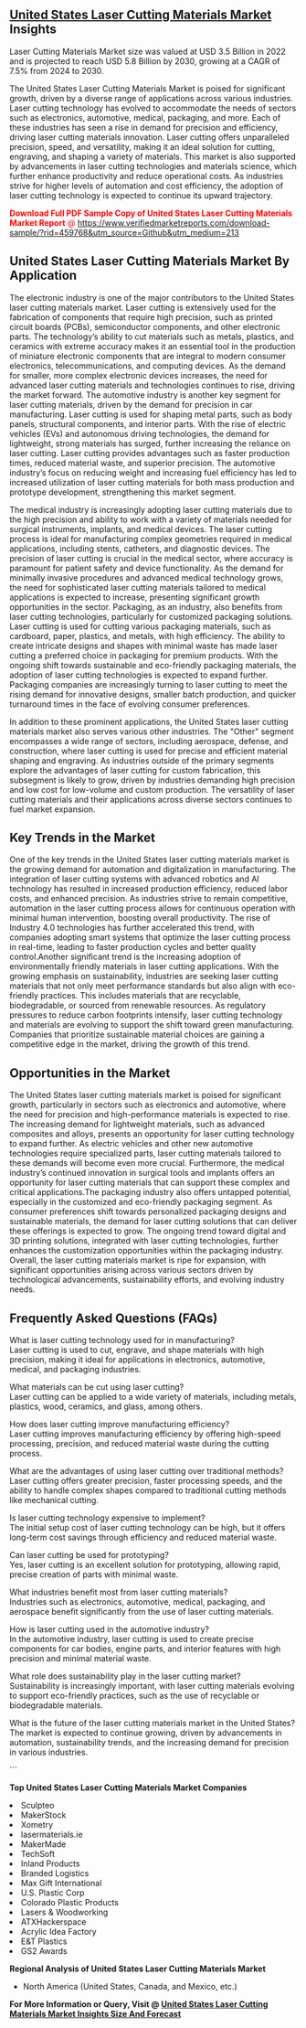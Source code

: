 <h2><a href="https://www.verifiedmarketreports.com/download-sample/?rid=459768&amp;utm_source=Github&amp;utm_medium=213" target="_blank">United States Laser Cutting Materials Market</a> Insights</h2><p>Laser Cutting Materials Market size was valued at USD 3.5 Billion in 2022 and is projected to reach USD 5.8 Billion by 2030, growing at a CAGR of 7.5% from 2024 to 2030.</p><p><p>The United States Laser Cutting Materials Market is poised for significant growth, driven by a diverse range of applications across various industries. Laser cutting technology has evolved to accommodate the needs of sectors such as electronics, automotive, medical, packaging, and more. Each of these industries has seen a rise in demand for precision and efficiency, driving laser cutting materials innovation. Laser cutting offers unparalleled precision, speed, and versatility, making it an ideal solution for cutting, engraving, and shaping a variety of materials. This market is also supported by advancements in laser cutting technologies and materials science, which further enhance productivity and reduce operational costs. As industries strive for higher levels of automation and cost efficiency, the adoption of laser cutting technology is expected to continue its upward trajectory. <p><span class=""><span style="color: #ff0000;"><strong>Download Full PDF Sample Copy of United States Laser Cutting Materials Market Report</strong> @ </span><a href="https://www.verifiedmarketreports.com/download-sample/?rid=459768&amp;utm_source=Github&amp;utm_medium=213" target="_blank">https://www.verifiedmarketreports.com/download-sample/?rid=459768&amp;utm_source=Github&amp;utm_medium=213</a></span></p></p><h2>United States Laser Cutting Materials Market By Application</h2><p>The electronic industry is one of the major contributors to the United States laser cutting materials market. Laser cutting is extensively used for the fabrication of components that require high precision, such as printed circuit boards (PCBs), semiconductor components, and other electronic parts. The technology’s ability to cut materials such as metals, plastics, and ceramics with extreme accuracy makes it an essential tool in the production of miniature electronic components that are integral to modern consumer electronics, telecommunications, and computing devices. As the demand for smaller, more complex electronic devices increases, the need for advanced laser cutting materials and technologies continues to rise, driving the market forward. The automotive industry is another key segment for laser cutting materials, driven by the demand for precision in car manufacturing. Laser cutting is used for shaping metal parts, such as body panels, structural components, and interior parts. With the rise of electric vehicles (EVs) and autonomous driving technologies, the demand for lightweight, strong materials has surged, further increasing the reliance on laser cutting. Laser cutting provides advantages such as faster production times, reduced material waste, and superior precision. The automotive industry’s focus on reducing weight and increasing fuel efficiency has led to increased utilization of laser cutting materials for both mass production and prototype development, strengthening this market segment. <p>The medical industry is increasingly adopting laser cutting materials due to the high precision and ability to work with a variety of materials needed for surgical instruments, implants, and medical devices. The laser cutting process is ideal for manufacturing complex geometries required in medical applications, including stents, catheters, and diagnostic devices. The precision of laser cutting is crucial in the medical sector, where accuracy is paramount for patient safety and device functionality. As the demand for minimally invasive procedures and advanced medical technology grows, the need for sophisticated laser cutting materials tailored to medical applications is expected to increase, presenting significant growth opportunities in the sector. Packaging, as an industry, also benefits from laser cutting technologies, particularly for customized packaging solutions. Laser cutting is used for cutting various packaging materials, such as cardboard, paper, plastics, and metals, with high efficiency. The ability to create intricate designs and shapes with minimal waste has made laser cutting a preferred choice in packaging for premium products. With the ongoing shift towards sustainable and eco-friendly packaging materials, the adoption of laser cutting technologies is expected to expand further. Packaging companies are increasingly turning to laser cutting to meet the rising demand for innovative designs, smaller batch production, and quicker turnaround times in the face of evolving consumer preferences.<p>In addition to these prominent applications, the United States laser cutting materials market also serves various other industries. The "Other" segment encompasses a wide range of sectors, including aerospace, defense, and construction, where laser cutting is used for precise and efficient material shaping and engraving. As industries outside of the primary segments explore the advantages of laser cutting for custom fabrication, this subsegment is likely to grow, driven by industries demanding high precision and low cost for low-volume and custom production. The versatility of laser cutting materials and their applications across diverse sectors continues to fuel market expansion. <h2>Key Trends in the Market</h2><p>One of the key trends in the United States laser cutting materials market is the growing demand for automation and digitalization in manufacturing. The integration of laser cutting systems with advanced robotics and AI technology has resulted in increased production efficiency, reduced labor costs, and enhanced precision. As industries strive to remain competitive, automation in the laser cutting process allows for continuous operation with minimal human intervention, boosting overall productivity. The rise of Industry 4.0 technologies has further accelerated this trend, with companies adopting smart systems that optimize the laser cutting process in real-time, leading to faster production cycles and better quality control.Another significant trend is the increasing adoption of environmentally friendly materials in laser cutting applications. With the growing emphasis on sustainability, industries are seeking laser cutting materials that not only meet performance standards but also align with eco-friendly practices. This includes materials that are recyclable, biodegradable, or sourced from renewable resources. As regulatory pressures to reduce carbon footprints intensify, laser cutting technology and materials are evolving to support the shift toward green manufacturing. Companies that prioritize sustainable material choices are gaining a competitive edge in the market, driving the growth of this trend.<h2>Opportunities in the Market</h2><p>The United States laser cutting materials market is poised for significant growth, particularly in sectors such as electronics and automotive, where the need for precision and high-performance materials is expected to rise. The increasing demand for lightweight materials, such as advanced composites and alloys, presents an opportunity for laser cutting technology to expand further. As electric vehicles and other new automotive technologies require specialized parts, laser cutting materials tailored to these demands will become even more crucial. Furthermore, the medical industry’s continued innovation in surgical tools and implants offers an opportunity for laser cutting materials that can support these complex and critical applications.The packaging industry also offers untapped potential, especially in the customized and eco-friendly packaging segment. As consumer preferences shift towards personalized packaging designs and sustainable materials, the demand for laser cutting solutions that can deliver these offerings is expected to grow. The ongoing trend toward digital and 3D printing solutions, integrated with laser cutting technologies, further enhances the customization opportunities within the packaging industry. Overall, the laser cutting materials market is ripe for expansion, with significant opportunities arising across various sectors driven by technological advancements, sustainability efforts, and evolving industry needs.<h2>Frequently Asked Questions (FAQs)</h2><p>What is laser cutting technology used for in manufacturing? <br>Laser cutting is used to cut, engrave, and shape materials with high precision, making it ideal for applications in electronics, automotive, medical, and packaging industries.</p><p>What materials can be cut using laser cutting? <br>Laser cutting can be applied to a wide variety of materials, including metals, plastics, wood, ceramics, and glass, among others.</p><p>How does laser cutting improve manufacturing efficiency? <br>Laser cutting improves manufacturing efficiency by offering high-speed processing, precision, and reduced material waste during the cutting process.</p><p>What are the advantages of using laser cutting over traditional methods? <br>Laser cutting offers greater precision, faster processing speeds, and the ability to handle complex shapes compared to traditional cutting methods like mechanical cutting.</p><p>Is laser cutting technology expensive to implement? <br>The initial setup cost of laser cutting technology can be high, but it offers long-term cost savings through efficiency and reduced material waste.</p><p>Can laser cutting be used for prototyping? <br>Yes, laser cutting is an excellent solution for prototyping, allowing rapid, precise creation of parts with minimal waste.</p><p>What industries benefit most from laser cutting materials? <br>Industries such as electronics, automotive, medical, packaging, and aerospace benefit significantly from the use of laser cutting materials.</p><p>How is laser cutting used in the automotive industry? <br>In the automotive industry, laser cutting is used to create precise components for car bodies, engine parts, and interior features with high precision and minimal material waste.</p><p>What role does sustainability play in the laser cutting market? <br>Sustainability is increasingly important, with laser cutting materials evolving to support eco-friendly practices, such as the use of recyclable or biodegradable materials.</p><p>What is the future of the laser cutting materials market in the United States? <br>The market is expected to continue growing, driven by advancements in automation, sustainability trends, and the increasing demand for precision in various industries.</p>```</p><p><strong>Top United States Laser Cutting Materials Market Companies</strong></p><div data-test-id=""><p><li>Sculpteo</li><li> MakerStock</li><li> Xometry</li><li> lasermaterials.ie</li><li> MakerMade</li><li> TechSoft</li><li> Inland Products</li><li> Branded Logistics</li><li> Max Gift International</li><li> U.S. Plastic Corp</li><li> Colorado Plastic Products</li><li> Lasers & Woodworking</li><li> ATXHackerspace</li><li> Acrylic Idea Factory</li><li> E&T Plastics</li><li> GS2 Awards</li></p><div><strong>Regional Analysis of&nbsp;United States Laser Cutting Materials Market</strong></div><ul><li dir="ltr"><p dir="ltr">North America&nbsp;(United States, Canada, and Mexico, etc.)</p></li></ul><p><strong>For More Information or Query, Visit @&nbsp;</strong><strong><a href="https://www.verifiedmarketreports.com/product/laser-cutting-materials-market/?utm_source=Github&amp;utm_medium=213" target="_blank">United States Laser Cutting Materials Market Insights Size And Forecast</a></strong></p></div>
